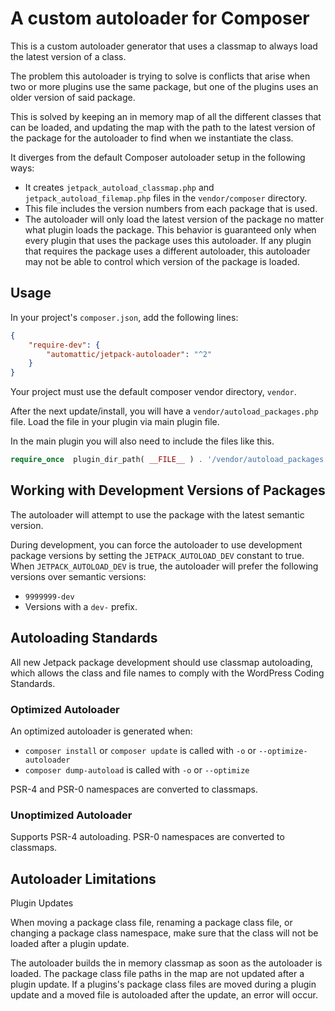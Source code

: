A custom autoloader for Composer
=====================================

This is a custom autoloader generator that uses a classmap to always load the latest version of a class.

The problem this autoloader is trying to solve is conflicts that arise when two or more plugins use the same package, but one of the plugins uses an older version of said package.

This is solved by keeping an in memory map of all the different classes that can be loaded, and updating the map with the path to the latest version of the package for the autoloader to find when we instantiate the class.

It diverges from the default Composer autoloader setup in the following ways:

* It creates `jetpack_autoload_classmap.php` and `jetpack_autoload_filemap.php` files in the `vendor/composer` directory.
* This file includes the version numbers from each package that is used. 
* The autoloader will only load the latest version of the package no matter what plugin loads the package. This behavior is guaranteed only when every plugin that uses the package uses this autoloader. If any plugin that requires the package uses a different autoloader, this autoloader may not be able to control which version of the package is loaded.

Usage
-----

In your project's `composer.json`, add the following lines:

```json
{
    "require-dev": {
        "automattic/jetpack-autoloader": "^2"
    }
}
```

Your project must use the default composer vendor directory, `vendor`.

After the next update/install, you will have a `vendor/autoload_packages.php` file.
Load the file in your plugin via main plugin file.

In the main plugin you will also need to include the files like this.
```php
require_once  plugin_dir_path( __FILE__ ) . '/vendor/autoload_packages.php';
```

Working with Development Versions of Packages
-----

The autoloader will attempt to use the package with the latest semantic version.

During development, you can force the autoloader to use development package versions by setting the `JETPACK_AUTOLOAD_DEV` constant to true. When `JETPACK_AUTOLOAD_DEV` is true, the autoloader will prefer the following versions over semantic versions:
  - `9999999-dev`
  - Versions with a `dev-` prefix.


Autoloading Standards
----

All new Jetpack package development should use classmap autoloading, which allows the class and file names to comply with the WordPress Coding Standards.

### Optimized Autoloader

An optimized autoloader is generated when:
 * `composer install` or `composer update` is called with `-o` or `--optimize-autoloader`
 * `composer dump-autoload` is called with `-o` or `--optimize`

PSR-4 and PSR-0 namespaces are converted to classmaps.

### Unoptimized Autoloader

Supports PSR-4 autoloading. PSR-0 namespaces are converted to classmaps.


Autoloader Limitations
-----

Plugin Updates

When moving a package class file, renaming a package class file, or changing a package class namespace, make sure that the class will not be loaded after a plugin update. 

The autoloader builds the in memory classmap as soon as the autoloader is loaded. The package class file paths in the map are not updated after a plugin update. If a plugins's package class files are moved during a plugin update and a moved file is autoloaded after the update, an error will occur.

